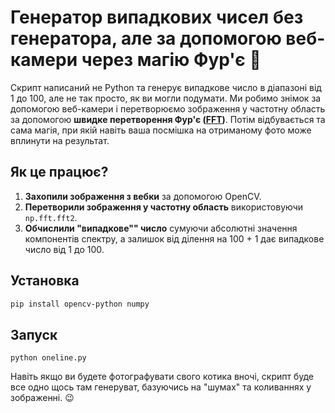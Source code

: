 # Генератор випадкових чисел без генератора, але за допомогою веб-камери через магію Фур'є 🎲

Скрипт написаний не Python та генерує випадкове число в діапазоні від 1 до 100, але не так просто, як ви могли подумати. Ми робимо знімок за допомогою веб-камери і перетворюємо зображення у частотну область за допомогою **швидке перетворення Фур'є ([FFT](https://en.wikipedia.org/wiki/Fast_Fourier_transform))**. Потім відбувається та сама магія, при якій навіть ваша посмішка на отриманому фото може вплинути на результат. 

## Як це працює?

1. **Захопили зображення з вебки** за допомогою OpenCV.
2. **Перетворили зображення у частотну область** використовуючи `np.fft.fft2`.
3. **Обчислили "випадкове"" число** сумуючи абсолютні значення компонентів спектру, а залишок від ділення на 100 + 1 дає випадкове число від 1 до 100.

## Установка

```bash
pip install opencv-python numpy
```
## Запуск
```
python oneline.py
```

Навіть якщо ви будете фотографувати свого котика вночі, скрипт буде все одно щось там генеруват, базуючись на "шумах" та коливаннях у зображенні. 😉